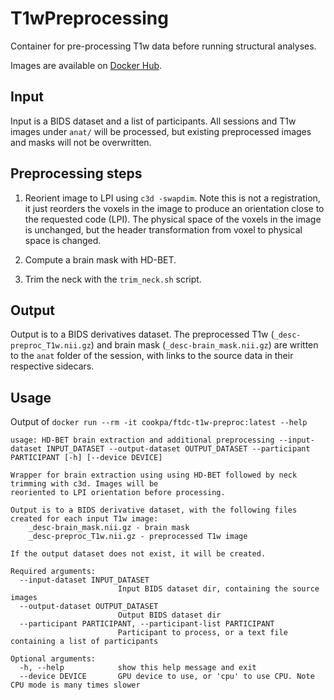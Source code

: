 # T1wPreprocessing

Container for pre-processing T1w data before running structural analyses.

Images are available on [Docker
Hub](https://hub.docker.com/repository/docker/cookpa/ftdc-t1w-preproc/general).

## Input

Input is a BIDS dataset and a list of participants. All sessions and T1w images under
`anat/` will be processed, but existing preprocessed images and masks will not be
overwritten.


## Preprocessing steps

1. Reorient image to LPI using `c3d -swapdim`. Note this is not a registration, it
   just reorders the voxels in the image to produce an orientation close to the requested
   code (LPI). The physical space of the voxels in the image is unchanged, but the header
   transformation from voxel to physical space is changed.

2. Compute a brain mask with HD-BET.

3. Trim the neck with the `trim_neck.sh` script.


## Output

Output is to a BIDS derivatives dataset. The preprocessed T1w (`_desc-preproc_T1w.nii.gz`)
and brain mask (`_desc-brain_mask.nii.gz`) are written to the `anat` folder of the
session, with links to the source data in their respective sidecars.


## Usage

Output of `docker run --rm -it cookpa/ftdc-t1w-preproc:latest --help`

```
usage: HD-BET brain extraction and additional preprocessing --input-dataset INPUT_DATASET --output-dataset OUTPUT_DATASET --participant PARTICIPANT [-h] [--device DEVICE]

Wrapper for brain extraction using using HD-BET followed by neck trimming with c3d. Images will be
reoriented to LPI orientation before processing.

Output is to a BIDS derivative dataset, with the following files created for each input T1w image:
    _desc-brain_mask.nii.gz - brain mask
    _desc-preproc_T1w.nii.gz - preprocessed T1w image

If the output dataset does not exist, it will be created.

Required arguments:
  --input-dataset INPUT_DATASET
                        Input BIDS dataset dir, containing the source images
  --output-dataset OUTPUT_DATASET
                        Output BIDS dataset dir
  --participant PARTICIPANT, --participant-list PARTICIPANT
                        Participant to process, or a text file containing a list of participants

Optional arguments:
  -h, --help            show this help message and exit
  --device DEVICE       GPU device to use, or 'cpu' to use CPU. Note CPU mode is many times slower

```
